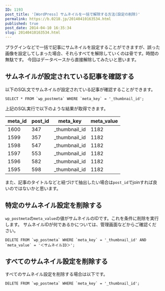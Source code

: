 ```yaml
---
ID: 1193
post_title: '[WordPress] サムネイルを一括で解除する方法(設定の削除)'
permalink: https://b.0218.jp/20140410163534.html
published: true
post_date: 2014-04-10 16:35:34
slug: 20140410163534.html
---
```

プラグインなどで一括で記事にサムネイルを設定することができますが、誤った画像を設定してしまった場合、それらすべてを解除していくのは骨です。時間の無駄です。
今回はデータベースから直接解除してみたいと思います。
<!--more-->

<h2>サムネイルが設定されている記事を確認する</h2>

以下のSQL文でサムネイルが設定されている記事が確認することができます。

<pre><code class="language-sql">SELECT * FROM `wp_postmeta` WHERE `meta_key` = '_thumbnail_id';
</code></pre>

上記のSQL実行で以下のような結果が取得できます。

<table class="table table-bordered"><thead><tr><th>meta_id</th><th>post_id</th><th>meta_key</th><th>meta_value</th></tr></thead><tbody><tr><td>1600</td><td>347</td><td>_thumbnail_id</td><td>1182</td></tr><tr><td>1599</td><td>357</td><td>_thumbnail_id</td><td>1182</td></tr><tr><td>1598</td><td>547</td><td>_thumbnail_id</td><td>1182</td></tr><tr><td>1597</td><td>553</td><td>_thumbnail_id</td><td>1182</td></tr><tr><td>1596</td><td>582</td><td>_thumbnail_id</td><td>1182</td></tr><tr><td>1595</td><td>598</td><td>_thumbnail_id</td><td>1182</td></tr></tbody></table>

また、記事のタイトルなどと紐づけて抽出したい場合は<code>post_id</code>でjoinすれば良いのではないかと思います。

<h2>特定のサムネイル設定を削除する</h2>

<code>wp_postmeta</code>の<code>meta_value</code>の値がサムネイルのIDです。これを条件に削除を実行します。
サムネイルIDが何であるかについては、管理画面などからご確認ください。

<pre><code class="language-sql">DELETE FROM `wp_postmeta` WHERE `meta_key` = '_thumbnail_id' AND `meta_value` = '＜サムネイルID＞';
</code></pre>

<h2>すべてのサムネイル設定を削除する</h2>

すべてのサムネイル設定を削除する場合は以下です。

<pre><code class="language-sql">DELETE FROM `wp_postmeta` WHERE `meta_key` = '_thumbnail_id';
</code></pre>
